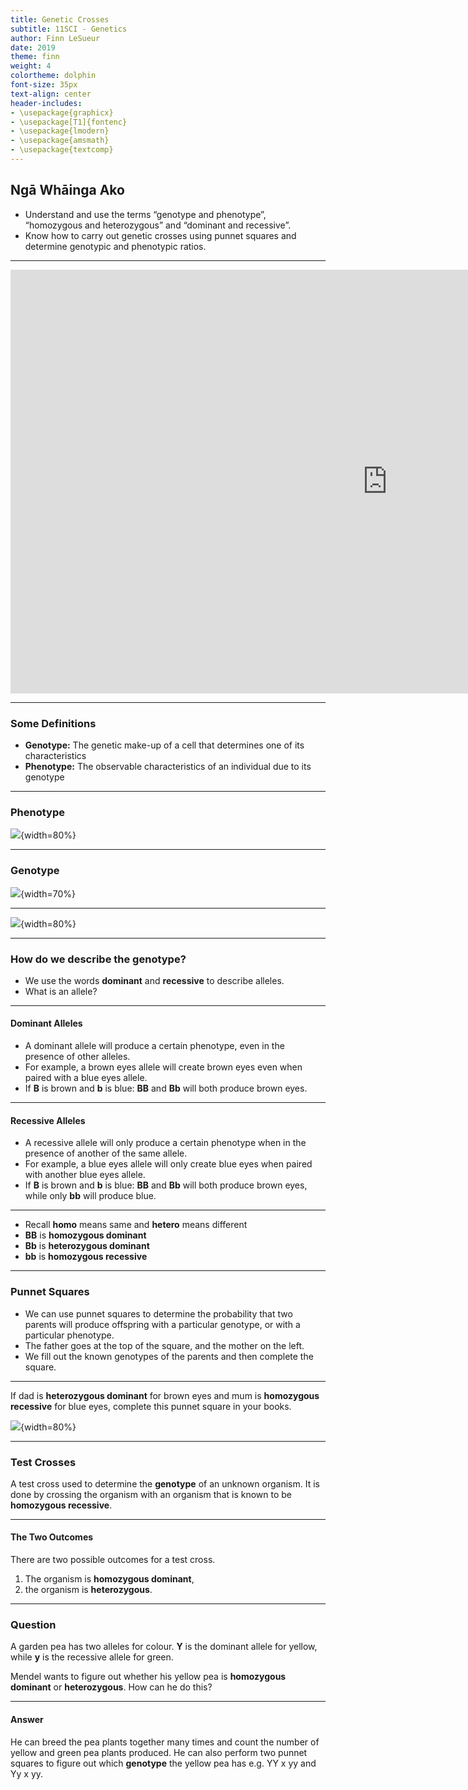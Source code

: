 ```yaml
---
title: Genetic Crosses
subtitle: 11SCI - Genetics
author: Finn LeSueur
date: 2019
theme: finn
weight: 4
colortheme: dolphin
font-size: 35px
text-align: center
header-includes:
- \usepackage{graphicx}
- \usepackage[T1]{fontenc}
- \usepackage{lmodern}
- \usepackage{amsmath}
- \usepackage{textcomp}
---
```


## Ngā Whāinga Ako

- Understand and use the terms “genotype and phenotype”, “homozygous and heterozygous” and “dominant and recessive”.
- Know how to carry out genetic crosses using punnet squares and determine genotypic and phenotypic ratios.

---

<iframe width="1206" height="678" src="https://www.youtube.com/embed/Mehz7tCxjSE" frameborder="0" allow="accelerometer; autoplay; encrypted-media; gyroscope; picture-in-picture" allowfullscreen></iframe>

---

### Some Definitions

- __Genotype:__ The genetic make-up of a cell that determines one of its characteristics
- __Phenotype:__ The observable characteristics of an individual due to its genotype

---

### Phenotype

![](../assets/5-phenotype-eyes.jpg){width=80%}

---

### Genotype

![](../assets/5-genotype.png){width=70%}

---

![](../assets/5-phenotype-genotype.png){width=80%}

---

### How do we describe the genotype?

- We use the words __dominant__ and __recessive__ to describe alleles.
- What is an allele?

---

#### Dominant Alleles

- A dominant allele will produce a certain phenotype, even in the presence of other alleles.
- For example, a brown eyes allele will create brown eyes even when paired with a blue eyes allele.
- If __B__ is brown and __b__ is blue: __BB__ and __Bb__ will both produce brown eyes.

---

#### Recessive Alleles

- A recessive allele will only produce a certain phenotype when in the presence of another of the same allele.
- For example, a blue eyes allele will only create blue eyes when paired with another blue eyes allele.
- If __B__ is brown and __b__ is blue: __BB__ and __Bb__ will both produce brown eyes, while only __bb__ will produce blue.

---

- Recall __homo__ means same and __hetero__ means different
- __BB__ is __homozygous dominant__
- __Bb__ is __heterozygous dominant__
- __bb__ is __homozygous recessive__

---

### Punnet Squares

- We can use punnet squares to determine the probability that two parents will produce offspring with a particular genotype, or with a particular phenotype.
- The father goes at the top of the square, and the mother on the left.
- We fill out the known genotypes of the parents and then complete the square.

---

If dad is __heterozygous dominant__ for brown eyes and mum is __homozygous recessive__ for blue eyes, complete this punnet square in your books.

![](../assets/5-punnet-square.jpg){width=80%}

---

### Test Crosses

A test cross used to determine the __genotype__ of an unknown organism. It is done by crossing the organism with an organism that is known to be __homozygous recessive__.

---

#### The Two Outcomes

There are two possible outcomes for a test cross.

1. The organism is __homozygous dominant__,
2. the organism is __heterozygous__.

---

### Question

A garden pea has two alleles for colour. __Y__ is the dominant allele for yellow, while __y__ is the recessive allele for green.

Mendel wants to figure out whether his yellow pea is __homozygous dominant__ or __heterozygous__. How can he do this?

---

#### Answer

He can breed the pea plants together many times and count the number of yellow and green pea plants produced. He can also perform two punnet squares to figure out which __genotype__ the yellow pea has e.g. YY x yy and Yy x yy.